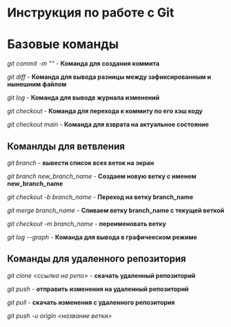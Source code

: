 # Инструкция по работе с Git

# Базовые команды

*git commit -m "<message>"* - **Команда для создания коммита**

*git diff* - **Команда для вывода разницы между зафиксированным и нынешним файлом**

*git log* - **Команда для выводв журнала изменений**

*git checkout <commit code>* - **Команда для перехода к коммиту по его хэш коду**

*git checkout main* - **Команда для взврата на актуальное состояние**

## Команлды для ветвления

*git branch* - **вывести список всех веток на экран**

*git branch new_branch_name* - **Создаем новую ветку с именем new_branch_name**

*git checkout -b branch_name* - **Переход на ветку branch_name**

*git merge branch_name* - **Сливаем ветку  branch_name с текущей веткой** 

*git checkout -m branch_name* - **переименовать ветку**

*git log --graph* - **Команда для вывода в графичееском режиме** 


## Команды для удаленного репозитория 

*git clone <ссылка на репо>* - **скачать удаленный репозиторий**

*git push* - **отправить изменения на удаленный репозиторий**

*git pull* - **скачать изменения с удаленного репозитория**

*git push -u origin <название ветки>*